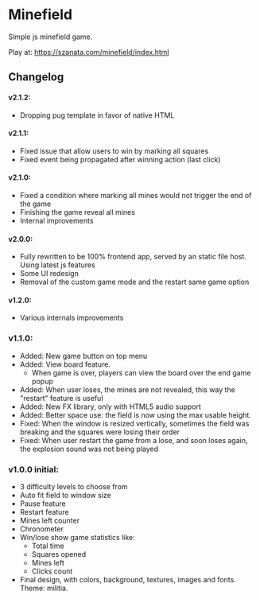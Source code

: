# Minefield

Simple js minefield game.

Play at: https://szanata.com/minefield/index.html

## Changelog

#### v2.1.2:
  - Dropping pug template in favor of native HTML

#### v2.1.1:
  - Fixed issue that allow users to win by marking all squares
  - Fixed event being propagated after winning action (last click)

#### v2.1.0:
  - Fixed a condition where marking all mines would not trigger the end of the game
  - Finishing the game reveal all mines
  - Internal improvements

#### v2.0.0:
  - Fully rewritten to be 100% frontend app, served by an static file host. Using latest js features
  - Some UI redesign
  - Removal of the custom game mode and the restart same game option

#### v1.2.0:
  - Various internals improvements

### v1.1.0:
  - Added: New game button on top menu
  - Added: View board feature.
    - When game is over, players can view the board over the end game popup
  - Added: When user loses, the mines are not revealed, this way the "restart" feature is useful
  - Added: New FX library, only with HTML5 audio support
  - Added: Better space use: the field is now using the max usable height.
  - Fixed: When the window is resized vertically, sometimes the field was breaking and the squares were losing their order
  - Fixed: When user restart the game from a lose, and soon loses again, the explosion sound was not being played

### v1.0.0 **initial**:
  - 3 difficulty levels to choose from
  - Auto fit field to window size
  - Pause feature
  - Restart feature
  - Mines left counter
  - Chronometer
  - Win/lose show game statistics like:
    - Total time
    - Squares opened
    - Mines left
    - Clicks count
  - Final design, with colors, background, textures, images and fonts. Theme: militia.
